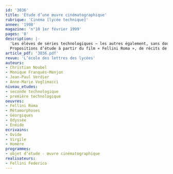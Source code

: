 ```yaml
---
id: '3036'
title: 'Étude d’une œuvre cinématographique'
rubrique: 'Cinéma [lycée technique]'
annee: '1998'
magazine: 'n°10 1er février 1999'
pages: '8'
description: |-
  'Les élèves de séries technologiques – les autres également, sans doute – manquent de références culturelles. Ils ignorent aussi souvent que les grandes œuvres des différents domaines entretiennent entre elles des rapports de connivence ou d’analogie par des allusions, des citations, des concordances. Si l’on étudie une œuvre pour elle-même, ou que toute l’étude est envisagée selon des approches purement techniques, on ne communique aux élèves ni l’idée qu’une œuvre majeure s’inscrit dans une continuité, ni l’idée que les œuvres de quelque importance comptent en raison de préoccupations essentielles aux hommes et souvent universelles…
  Propositions d’étude à partir du film « Fellini Roma », de récits de descente aux enfers (Ovide, Virgile, Homère), afin de former les élèves au repérage des indices culturels (ici l’allégorie) dans une œuvre cinématographique.'
article_pdf: '3036.pdf'
revue: 'L’école des lettres des lycées'
auteurs:
- Christian Noubel
- Monique Franquès-Menjon
- Jean-Paul Verdier
- Anne-Marie Voglimacci
niveau_etudes:
- seconde technologique
- première technologique
oeuvres:
- Fellini Roma
- Métamorphoses
- Géorgiques
- Odyssée
- Énéide
ecrivains:
- Ovide
- Virgile
- Homère
programmes:
- objet d’étude - œuvre cinématographique
realisateurs:
- Fellini Federico
---
```

